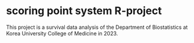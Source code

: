 # scoring point system R-project

This project is a survival data analysis of the Department of Biostatistics at Korea University College of Medicine  in 2023.
